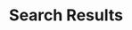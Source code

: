 ---
layout: child_layout/search
title: Search Results
permalink: /search/
hero_image: /assets/img/content/backgrounds/andersons-bg.jpg
---